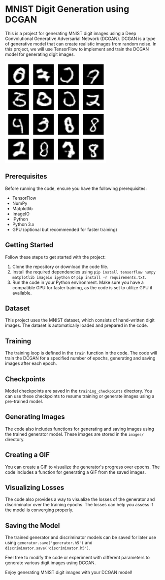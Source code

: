 # MNIST Digit Generation using DCGAN

This is a project for generating MNIST digit images using a Deep Convolutional Generative Adversarial Network (DCGAN). DCGAN is a type of generative model that can create realistic images from random noise. In this project, we will use TensorFlow to implement and train the DCGAN model for generating digit images.

![Generated Image](gen_img.png)


## Prerequisites

Before running the code, ensure you have the following prerequisites:

- TensorFlow
- NumPy
- Matplotlib
- ImageIO
- IPython
- Python 3.x
- GPU (optional but recommended for faster training)

## Getting Started

Follow these steps to get started with the project:

1. Clone the repository or download the code file.
2. Install the required dependencies using `pip install tensorflow numpy matplotlib imageio ipython` or `pip install -r requirements.txt`.
3. Run the code in your Python environment. Make sure you have a compatible GPU for faster training, as the code is set to utilize GPU if available.

## Dataset

This project uses the MNIST dataset, which consists of hand-written digit images. The dataset is automatically loaded and prepared in the code.

## Training

The training loop is defined in the `train` function in the code. The code will train the DCGAN for a specified number of epochs, generating and saving images after each epoch.

## Checkpoints

Model checkpoints are saved in the `training_checkpoints` directory. You can use these checkpoints to resume training or generate images using a pre-trained model.

## Generating Images

The code also includes functions for generating and saving images using the trained generator model. These images are stored in the `images/` directory.

## Creating a GIF

You can create a GIF to visualize the generator's progress over epochs. The code includes a function for generating a GIF from the saved images.

## Visualizing Losses

The code also provides a way to visualize the losses of the generator and discriminator over the training epochs. The losses can help you assess if the model is converging properly.

## Saving the Model

The trained generator and discriminator models can be saved for later use using `generator.save('generator.h5')` and `discriminator.save('discriminator.h5')`.

Feel free to modify the code or experiment with different parameters to generate various digit images using DCGAN.

Enjoy generating MNIST digit images with your DCGAN model!